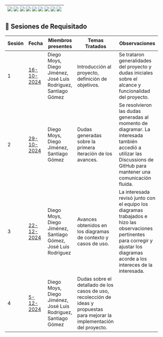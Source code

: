 <div align=right>

| [![](https://img.shields.io/badge/-Inicio-FFF?style=flat&logo=Emlakjet&logoColor=black)](/README.md) [![](https://img.shields.io/badge/-Modelo_de_Dominio-FFF?style=flat&logo=LiveChat&logoColor=black)](/docs/modeloDeDominio/) [![](https://img.shields.io/badge/-Actores-FFF?style=flat&logo=openstreetmap&logoColor=black)](/docs/casosDeUso/actores/README.md/) [![](https://img.shields.io/badge/-Casos_De_Uso-FFF?style=flat&logo=openstreetmap&logoColor=black)](/docs/casosDeUso/diagramaCasosDeUso/README.md/) [![](https://img.shields.io/badge/-Detallado_Casos_De_Uso-FFF?style=flat&logo=openstreetmap&logoColor=black)](/docs/casosDeUso/detalladoCasosDeUso/README.md) [![](https://img.shields.io/badge/-Diagrama_De_Contexto-FFF?style=flat&logo=openstreetmap&logoColor=black)](/docs/casosDeUso/diagramaDeContexto/README.md) [![](https://img.shields.io/badge/-Prototipos-FFF?style=flat&logo=openstreetmap&logoColor=black)](/docs/casosDeUso/prototipos/README.md) [![](https://img.shields.io/badge/-Sesiones_de_Requisitado-FFF?style=flat&logo=Proton&logoColor=black)](/docs/sesiones/) [![](https://img.shields.io/badge/-Recursos_Adicionales-FFF?style=flat&logo=Proton&logoColor=black)](/docs/recursos/) |
|-:|

</div>

## 🔰 Sesiones de Requisitado

| Sesión | Fecha | Miembros presentes | Temas Tratados | Observaciones |
|--------|-------|--------------------|----------------|---------------|
| 1      | [16-10-2024](docs/sesiones/16-10-2024/apuntesSesion.md)  | Diego Moys, Diego Jiménez, José Luis Rodriguez, Santiago Gómez | Introducción al proyecto, definición de objetivos.  | Se trataron generalidades del proyecto y dudas iniciales sobre el alcance y funcionalidad del proyecto.             |
| 2      | [29-10-2024](docs/sesiones/29-10-2024/apuntesSesion.md)  | Diego Moys, Diego Jiménez, Santiago Gómez | Dudas generadas sobre la primera iteración de los avances.  | Se resolvieron las dudas generadas al momento de diagramar. La interesada también accedió a utilizar las Discussions de GitHub para mantener una comunicación fluida. |             |
| 3      | [22-12-2024](docs/sesiones/22-11-2024/apuntesSesion.md)  | Diego Moys, Diego Jiménez, Santiago Gómez, José Luis Rodriguez | Avances obtenidos en los diagramas de contexto y casos de uso.  | La interesada revisó junto con el equipo los diagramas trabajados e hizo las observaciones pertinentes para corregir y ajustar los diagramas acorde a los intereces de la interesada. |
| 4      | [5-12-2024](docs/sesiones/5-12-2024/apuntesSesion.md)  | Diego Moys, Diego Jiménez, José Luis Rodriguez, Santiago Gómez | Dudas sobre el detallado de los casos de uso, recolección de ideas y propuestas para mejorar la implementación del proyecto.           |             |
